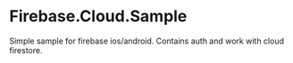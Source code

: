 # Firebase.Cloud.Sample
Simple sample for firebase ios/android. Contains auth and work with cloud firestore.
